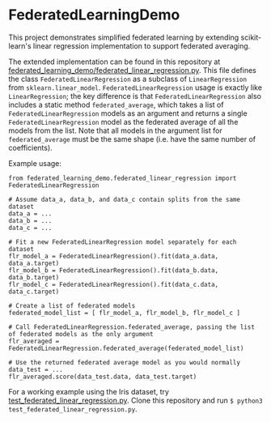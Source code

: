 # FederatedLearningDemo
This project demonstrates simplified federated learning by extending scikit-learn's linear regression implementation to support federated averaging.

The extended implementation can be found in this repository at [federated_learning_demo/federated_linear_regression.py](federated_learning_demo/federated_linear_regression.py). This file defines the class `FederatedLinearRegression` as a subclass of `LinearRegression` from `sklearn.linear_model`. `FederatedLinearRegression` usage is exactly like `LinearRegression`; the key difference is that `FederatedLinearRegression` also includes a static method `federated_average`, which takes a list of `FederatedLinearRegression` models as an argument and returns a single `FederatedLinearRegression` model as the federated average of all the models from the list. Note that all models in the argument list for `federated_average` must be the same shape (i.e. have the same number of coefficients).

Example usage:
```
from federated_learning_demo.federated_linear_regression import FederatedLinearRegression

# Assume data_a, data_b, and data_c contain splits from the same dataset
data_a = ...
data_b = ...
data_c = ...

# Fit a new FederatedLinearRegression model separately for each dataset
flr_model_a = FederatedLinearRegression().fit(data_a.data, data_a.target)
flr_model_b = FederatedLinearRegression().fit(data_b.data, data_b.target)
flr_model_c = FederatedLinearRegression().fit(data_c.data, data_c.target)

# Create a list of federated models
federated_model_list = [ flr_model_a, flr_model_b, flr_model_c ]

# Call FederatedLinearRegression.federated_average, passing the list of federated models as the only argument
flr_averaged = FederatedLinearRegression.federated_average(federated_model_list)

# Use the returned federated average model as you would normally
data_test = ...
flr_averaged.score(data_test.data, data_test.target)
```

For a working example using the Iris dataset, try [test_federated_linear_regression.py](test_federated_linear_regression.py). Clone this repository and run `$ python3 test_federated_linear_regression.py`.

